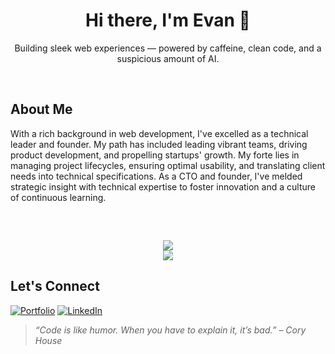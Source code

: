 <h1 align="center">Hi there, I'm Evan 👋</h1>
<p align="center">Building sleek web experiences — powered by caffeine, clean code, and a suspicious amount of AI.</p>
<br/>

## About Me

With a rich background in web development, I've excelled as a technical leader and founder. My path has included leading vibrant teams, driving product development, and propelling startups' growth. My forte lies in managing project lifecycles, ensuring optimal usability, and translating client needs into technical specifications. As a CTO and founder, I've melded strategic insight with technical expertise to foster innovation and a culture of continuous learning.

<div style="text-align: center; margin-top: 60px;">
  <img src="https://nirzak-streak-stats.vercel.app/?user=skoulix&theme=default&hide_border=false" />
  <br />
  <img src="https://github-profile-trophy.vercel.app/?username=skoulix&theme=default&no-frame=true&no-bg=true&margin-w=4&row=1&column=1&title=Experience,Commits" />
</div>

## Let's Connect

[![Portfolio](https://img.shields.io/badge/Portfolio-000000?style=for-the-badge&logo=firefox&logoColor=white)](https://seapixel.com)
[![LinkedIn](https://img.shields.io/badge/LinkedIn-0077B5?style=for-the-badge&logo=linkedin&logoColor=white)](https://linkedin.com/in/evan-skoulikaritis)

> _“Code is like humor. When you have to explain it, it’s bad.” – Cory House_
